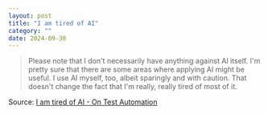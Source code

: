 ```yaml
---
layout: post
title: "I am tired of AI"
category: ""
date: 2024-09-30
---
```


>Please note that I don't necessarily have anything against AI itself. I'm pretty sure that there are some areas where applying AI might be useful. I use AI myself, too, albeit sparingly and with caution. That doesn't change the fact that I'm really, really tired of most of it.

Source: [I am tired of AI - On Test Automation](https://www.ontestautomation.com/i-am-tired-of-ai/)
